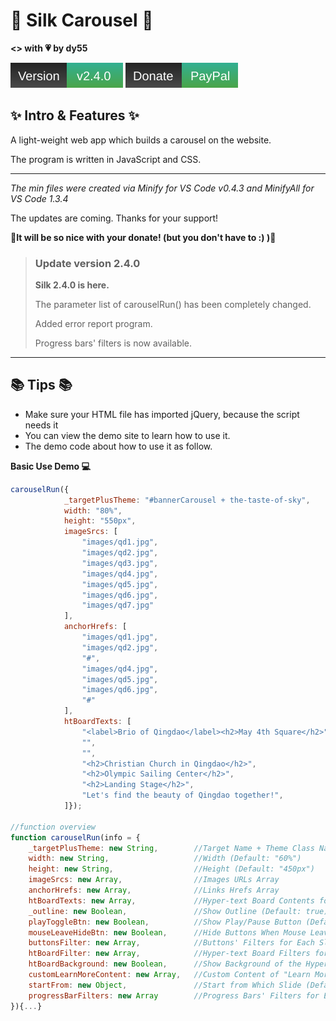 # 🎀 Silk Carousel 🎀

**<> with 💗 by dy55**

![Version_2.4.0](info/version.svg)
[![Donate_via_PayPal](info/donate.svg)](https://paypal.me/dy55)

## ✨ Intro & Features ✨

A light-weight web app which builds a carousel on the website.

The program is written in JavaScript and CSS.

***

*The min files were created via Minify for VS Code v0.4.3 and MinifyAll for VS Code 1.3.4*

The updates are coming. Thanks for your support!

**💖It will be so nice with your donate! (but you don't have to :) )💖**

> ### Update version 2.4.0
>
> **Silk 2.4.0 is here.**
>
> The parameter list of carouselRun() has been completely changed.
>
> Added error report program.
>
> Progress bars' filters is now available.

***

## 📚 Tips 📚

  - Make sure your HTML file has imported jQuery, because the script needs it
  - You can view the demo site to learn how to use it.
  - The demo code about how to use it as follow.

**Basic Use Demo 💻**
	
```JavaScript
carouselRun({
			_targetPlusTheme: "#bannerCarousel + the-taste-of-sky",
			width: "80%",
			height: "550px",
			imageSrcs: [
				"images/qd1.jpg",
				"images/qd2.jpg",
				"images/qd3.jpg",
				"images/qd4.jpg",
				"images/qd5.jpg",
				"images/qd6.jpg",
				"images/qd7.jpg"
			],
			anchorHrefs: [
				"images/qd1.jpg",
				"images/qd2.jpg",
				"#",
				"images/qd4.jpg",
				"images/qd5.jpg",
				"images/qd6.jpg",
				"#"
			],
			htBoardTexts: [
				"<label>Brio of Qingdao</label><h2>May 4th Square</h2>",
				"",
				"",
				"<h2>Christian Church in Qingdao</h2>",
				"<h2>Olympic Sailing Center</h2>",
				"<h2>Landing Stage</h2>",
				"Let's find the beauty of Qingdao together!",
			]});

//function overview
function carouselRun(info = {
	_targetPlusTheme: new String,        //Target Name + Theme Class Name
	width: new String,                   //Width (Default: "60%")
	height: new String,                  //Height (Default: "450px")
	imageSrcs: new Array,                //Images URLs Array
	anchorHrefs: new Array,              //Links Hrefs Array
	htBoardTexts: new Array,             //Hyper-text Board Contents for Each Slide
	_outline: new Boolean,               //Show Outline (Default: true)
	playToggleBtn: new Boolean,          //Show Play/Pause Button (Default: true)
	mouseLeaveHideBtn: new Boolean,      //Hide Buttons When Mouse Leaves (Default: true)
	buttonsFilter: new Array,            //Buttons' Filters for Each Slide
	htBoardFilter: new Array,            //Hyper-text Board Filters for Each Slide
	htBoardBackground: new Boolean,      //Show Background of the Hyper-text Board (Default: true)
	customLearnMoreContent: new Array,   //Custom Content of "Learn More" Button for Each Slide
	startFrom: new Object,               //Start from Which Slide (Default: 1)
	progressBarFilters: new Array        //Progress Bars' Filters for Each Slide
}){...}

```

